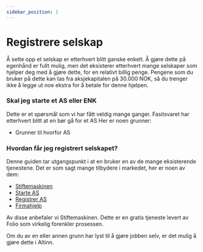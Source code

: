 ```yaml
---
sidebar_position: 1
---
```


# Registrere selskap

Å sette opp et selskap er etterhvert blitt ganske enkelt. Å gjøre dette på egenhånd er fullt mulig, men det eksisterer etterhvert mange selskaper som hjelper deg med å gjøre dette, for en relativt billig penge. Pengene som du bruker på dette kan tas fra aksjekapitalen på 30.000 NOK, så du trenger ikke å legge ut noe ekstra for å betale for denne hjelpen.
 

### Skal jeg starte et AS eller ENK
Dette er et spørsmål som vi har fått veldig mange ganger. Fasitsvaret har etterhvert blitt at en bør gå for et AS  Her er noen grunner:

- Grunner til hvorfor AS

### Hvordan får jeg registrert selskapet?
Denne guiden tar utgangspunkt i at en bruker en av de mange eksisterende tjenestene. Det er som sagt mange tilbydere i markedet, her er noen av dem:

* [Stiftemaskinen](https://stiftemaskinen.no) 
* [Starte AS](https://starte.as)
* [Registrer AS](http://registrer-as.no/)
* [Firmahjelp]( http://www.firmahjelp.no/)

Av disse anbefaler vi Stiftemaskinen. Dette er en gratis tjeneste levert av Folio som virkelig forenkler prosessen.

Om du av en eller annen grunn har lyst til å gjøre jobben selv, er det mulig å gjøre dette i Altinn.